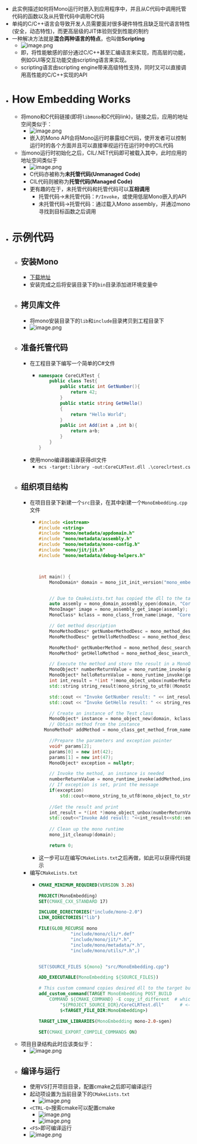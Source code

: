 - 此实例描述如何将Mono运行时嵌入到应用程序中，并且从C代码中调用托管代码的函数以及从托管代码中调用C代码
- 单纯的C/C++语言会导致开发人员需要面对很多硬件特性且缺乏现代语言特性(安全，动态特性)，而更高层级的JIT体验则受到性能的制约
- 一种解决方法就是**混合两种语言的特点**，也叫做**Scripting**
	- ![image.png](../assets/image_1690785861059_0.png)
	- 即，将性能敏感的部分通过C/C++甚至汇编语言来实现，而高层的功能，例如GUI等交互功能交由scripting语言来实现。
	- scripting语言由scripting engine带来高级特性支持，同时又可以直接调用高性能的C/C++实现的API
- # How Embedding Works
	- 将mono和C代码链接(即将``libmono``和C代码link)，链接之后，应用的地址空间类似于：
		- ![image.png](../assets/image_1690786400688_0.png)
		- 嵌入的Mono API会将Mono运行时暴露给C代码，使开发者可以控制运行时的各个方面并且可以直接审视运行在运行时中的CIL代码
	- 当mono运行时初始化之后，CIL/.NET代码即可被载入其中，此时应用的地址空间类似于
		- ![image.png](../assets/image_1690786633237_0.png)
		- C代码亦被称为**未托管代码(Unmanaged Code)**
		- CIL代码则被称为**托管代码(Managed Code)**
		- 更有趣的在于，未托管代码和托管代码可以**互相调用**
			- 托管代码->未托管代码：``P/Invoke``，或使用低层Mono嵌入的API
			- 未托管代码->托管代码：通过载入Mono assembly，并通过mono寻找到目标函数之后调用
- # 示例代码
	- ## 安装Mono
		- [下载地址](https://www.mono-project.com/download/stable/#download-win)
		- 安装完成之后将安装目录下的``bin``目录添加进环境变量中
	- ## 拷贝库文件
		- 将mono安装目录下的``lib``和``include``目录拷贝到工程目录下
		- ![image.png](../assets/image_1690797447392_0.png)
	- ## 准备托管代码
		- 在工程目录下编写一个简单的C\#文件
			- ```C#
			  namespace CoreCLRTest {
			      public class Test{
			          public static int GetNumber(){
			              return 42;
			          }
			          public static string GetHello()
			          {
			              return "Hello World";
			          }
			          public int Add(int a ,int b){
			              return a+b;
			          }
			      }
			  }
			  ```
		- 使用mono编译器编译获得dll文件
			- ``mcs -target:library -out:CoreCLRTest.dll .\coreclrtest.cs``
	- ## 组织项目结构
		- 在项目目录下新建一个``src``目录，在其中新建一个``MonoEmbedding.cpp``文件
			- ```c++
			  #include <iostream>
			  #include <string>
			  #include "mono/metadata/appdomain.h"
			  #include "mono/metadata/assembly.h"
			  #include "mono/metadata/mono-config.h"
			  #include "mono/jit/jit.h"
			  #include "mono/metadata/debug-helpers.h"
			  
			  
			  
			  int main() {
			      MonoDomain* domain = mono_jit_init_version("mono_embedding","v4.0.30319");
			  
			  
			      // Due to CmakeLists.txt has copied the dll to the target build folder, so we can load with relative path
			      auto assemly = mono_domain_assembly_open(domain, "CoreCLRTest.dll");
			      MonoImage* image = mono_assembly_get_image(assemly);
			      MonoClass* kclass = mono_class_from_name(image, "CoreCLRTest", "Test");
			  
			      // Get method description
			      MonoMethodDesc* getNumberMethodDesc = mono_method_desc_new("Test:GetNumber()", false);
			      MonoMethodDesc* getHelloMethodDesc = mono_method_desc_new("Test:GetHello", false);
			  
			      MonoMethod* getNumberMethod = mono_method_desc_search_in_class(getNumberMethodDesc, kclass);
			      MonoMethod* getHelloMethod = mono_method_desc_search_in_class(getHelloMethodDesc, kclass);
			  
			      // Execute the method and store the result in a MonoObject
			      MonoObject* numberReturnValue = mono_runtime_invoke(getNumberMethod, nullptr, nullptr, nullptr);
			      MonoObject* helloReturnValue = mono_runtime_invoke(getHelloMethod, nullptr, nullptr, nullptr);
			      int int_result = *(int *)mono_object_unbox(numberReturnValue);
			      std::string string_result(mono_string_to_utf8((MonoString*)helloReturnValue));
			  
			      std::cout << "Invoke GetNumber result: " << int_result << std::endl;
			      std::cout << "Invoke GetHello result: " << string_result << std::endl;
			  
			      // Create an instance of the Test class
			      MonoObject* instance = mono_object_new(domain, kclass);
			      // Obtain method from the instance
			  	MonoMethod* addMethod = mono_class_get_method_from_name(kclass,"Add", 2);
			  
			      //Prepare the parameters and exception pointer
			      void* params[2];
			      params[0] = new int(42);
			      params[1] = new int(47);
			      MonoObject* exception = nullptr;
			  
			      // Invoke the method, an instance is needed
			      numberReturnValue = mono_runtime_invoke(addMethod,instance,params,&exception);
			      // If exception is set, print the message
			      if(exception)
			          std::cout<<mono_string_to_utf8(mono_object_to_string(exception,nullptr))<<std::endl;
			  	
			      //Get the result and print
			      int_result = *(int *)mono_object_unbox(numberReturnValue);
			      std::cout<<"Invoke Add result: "<<int_result<<std::endl;
			      
			      // Clean up the mono runtime
			      mono_jit_cleanup(domain);
			  
			      return 0;
			  
			  ```
			- 这一步可以在编写``CMakeLists.txt``之后再做，如此可以获得代码提示
		- 编写``CMakeLists.txt``
			- ```CMake
			  CMAKE_MINIMUM_REQUIRED(VERSION 3.26)
			  
			  PROJECT(MonoEmbedding)
			  SET(CMAKE_CXX_STANDARD 17)
			  
			  INCLUDE_DIRECTORIES("include/mono-2.0")
			  LINK_DIRECTORIES("lib")
			  
			  FILE(GLOB_RECURSE mono
			              "include/mono/cli/*.def"
			              "include/mono/jit/*.h",
			              "include/mono/metadata/*.h",
			              "include/mono/utils/*.h",)
			  
			  
			  SET(SOURCE_FILES ${mono} "src/MonoEmbedding.cpp")
			  
			  ADD_EXECUTABLE(MonoEmbedding ${SOURCE_FILES})
			  
			  # This custom command copies desired dll to the target build directory
			  add_custom_command(TARGET MonoEmbedding POST_BUILD        # Adds a post-build event to target
			      COMMAND ${CMAKE_COMMAND} -E copy_if_different  # which executes "cmake - E copy_if_different..."
			          "${PROJECT_SOURCE_DIR}/CoreCLRTest.dll"      # <--this is in-file
			          $<TARGET_FILE_DIR:MonoEmbedding>)                 # <--this is out-file path
			  
			  TARGET_LINK_LIBRARIES(MonoEmbedding mono-2.0-sgen)
			  
			  SET(CMAKE_EXPORT_COMPILE_COMMANDS ON)
			  
			  ```
	- 项目目录结构此时应该类似于：
		- ![image.png](../assets/image_1690797718163_0.png)
	- ## 编译与运行
		- 使用VS打开项目目录，配置cmake之后即可编译运行
		- 起动项设置为当前目录下的``CMakeLists.txt``
			- ![image.png](../assets/image_1690797819039_0.png)
		- ``<CTRL-Q>``搜索cmake可以配置cmake
			- ![image.png](../assets/image_1690797917110_0.png)
			- ![image.png](../assets/image_1690797948520_0.png)
		- ``<F5>``即可编译运行
		- ![image.png](../assets/image_1690798678774_0.png)